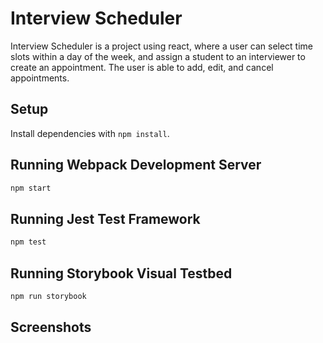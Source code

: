 # Interview Scheduler

Interview Scheduler is a project using react, where a user can select time slots within a day of the week, and assign a student to an interviewer to create an appointment. The user is able to add, edit, and cancel appointments.

## Setup

Install dependencies with `npm install`.

## Running Webpack Development Server

```sh
npm start
```

## Running Jest Test Framework

```sh
npm test
```

## Running Storybook Visual Testbed

```sh
npm run storybook
```

## Screenshots
